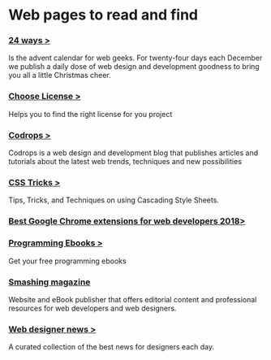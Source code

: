 # Web pages to read and find

### [24 ways > ][6c44823c]
Is the advent calendar for web geeks. For twenty-four days each December we publish a daily dose of web design and development goodness to bring you all a little Christmas cheer.

  [6c44823c]: https://24ways.org/ "Link"


### [Choose License >][d7bda7f0]
Helps you to find the right license for you project

  [d7bda7f0]: https://choosealicense.com/ "Link"
  
### [Codrops >](https://tympanus.net/codrops/)
Codrops is a web design and development blog that publishes articles and tutorials about the latest web trends, techniques    and new possibilities

### [CSS Tricks >](https://www.google.com)
Tips, Tricks, and Techniques on using Cascading Style Sheets.

### [Best Google Chrome extensions  for web developers 2018>](https://premium.wpmudev.org/blog/the-17-best-google-chrome-extensions-for-web-developers/)

### [Programming Ebooks >][73c66db2]
Get your free programming ebooks

  [73c66db2]: https://www.packtpub.com/packt/offers/free-learning "Link"


### [Smashing magazine](https://www.smashingmagazine.com/)
Website and eBook publisher that offers editorial content and professional resources for web developers and web designers.

### [Web designer news >](https://www.webdesignerdepot.com/)
 A curated collection of the best news for designers each day. 
